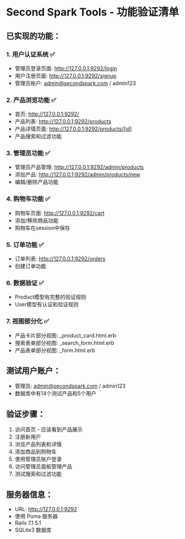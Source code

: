 # Second Spark Tools - 功能验证清单

## 已实现的功能：

### 1. 用户认证系统 ✅
- 管理员登录页面: http://127.0.0.1:9292/login
- 用户注册页面: http://127.0.0.1:9292/signup
- 管理员账户: admin@secondspark.com / admin123

### 2. 产品浏览功能 ✅
- 首页: http://127.0.0.1:9292/
- 产品列表: http://127.0.0.1:9292/products
- 产品详情页面: http://127.0.0.1:9292/products/[id]
- 产品搜索和过滤功能

### 3. 管理员功能 ✅
- 管理员产品管理: http://127.0.0.1:9292/admin/products
- 添加产品: http://127.0.0.1:9292/admin/products/new
- 编辑/删除产品功能

### 4. 购物车功能 ✅
- 购物车页面: http://127.0.0.1:9292/cart
- 添加/移除商品功能
- 购物车在session中保存

### 5. 订单功能 ✅
- 订单列表: http://127.0.0.1:9292/orders
- 创建订单功能

### 6. 数据验证 ✅
- Product模型有完整的验证规则
- User模型有认证和验证规则

### 7. 视图部分化 ✅
- 产品卡片部分视图: _product_card.html.erb
- 搜索表单部分视图: _search_form.html.erb
- 产品表单部分视图: _form.html.erb

## 测试用户账户：
- 管理员: admin@secondspark.com / admin123
- 数据库中有14个测试产品和5个用户

## 验证步骤：
1. 访问首页 - 应该看到产品展示
2. 注册新用户
3. 浏览产品列表和详情
4. 添加商品到购物车
5. 使用管理员账户登录
6. 访问管理员面板管理产品
7. 测试搜索和过滤功能

## 服务器信息：
- URL: http://127.0.0.1:9292
- 使用 Puma 服务器
- Rails 7.1.5.1
- SQLite3 数据库
